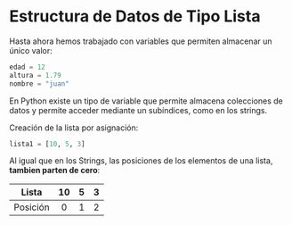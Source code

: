 # Estructura de Datos de Tipo Lista

Hasta ahora hemos trabajado con variables que permiten almacenar un único valor:

```python
edad = 12
altura = 1.79
nombre = "juan"
```

En Python existe un tipo de variable que permite almacena colecciones de datos y permite acceder mediante un subíndices, como en los strings.

Creación de la lista por asignación:

```python
lista1 = [10, 5, 3]
```

Al igual que en los Strings, las posiciones de los elementos de una lista, **tambien parten de cero**:

|  Lista   |  10  |  5  |  3  |
|:--------:|:----:|:---:|:---:|
| Posición |   0  |  1  |  2  |